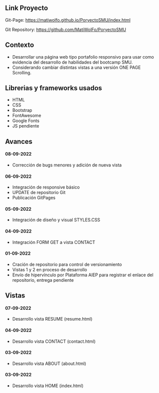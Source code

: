 ## Link Proyecto

Git-Page:
https://matiwolfo.github.io/PoryectoSMU/index.html

Git Repository:
https://github.com/MatiWolFo/PoryectoSMU

## Contexto
- Desarrollar una página web tipo portafolio responsivo para usar como evidencia del desarrollo de habilidades del bootcamp SMU.
- Considerando cambiar distintas vistas a una versión ONE PAGE Scrolling.

## Librerias y frameworks usados
- HTML
- CSS
- Bootstrap
- FontAwesome
- Google Fonts
- JS pendiente

## Avances
#### 08-09-2022
- Corrección de bugs menores y adición de nueva vista
#### 06-09-2022
- Integración de responsive básico
- UPDATE de repositorio Git
- Publicación GitPages
#### 05-09-2022
- Integración de diseño y visual STYLES.CSS
#### 04-09-2022
- Integración FORM GET a vista CONTACT
#### 01-09-2022
- Cración de repositorio para control de versionamiento
- Vistas 1 y 2 en proceso de desarrollo
- Envío de hipervínculo por Plataforma AIEP para registrar el enlace del repositorio, entrega pendiente

## Vistas
#### 07-09-2022
- Desarrollo vista RESUME (resume.html)
#### 04-09-2022
- Desarrollo vista CONTACT (contact.html)
#### 03-09-2022
- Desarrollo vista ABOUT (about.html)
#### 03-09-2022
- Desarrollo vista HOME (index.html)

